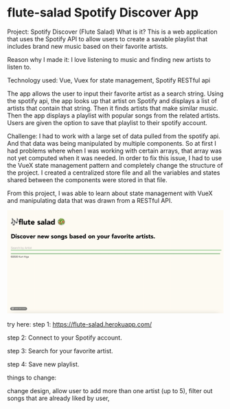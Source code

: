 # flute-salad Spotify Discover App

Project: Spotify Discover (Flute Salad)
What is it? This is a web application that uses the Spotify API to allow users to create a savable playlist that includes brand new music based
on their favorite artists.

Reason why I made it: I love listening to music and finding new artists to listen to. 
 
Technology used: Vue, Vuex for state management, Spotify RESTful api

The app allows the user to input their favorite artist as a search string. Using the spotify api, the app looks up that artist on Spotify and displays a list of artists that contain that string. Then it finds artists that make similar music. Then the app displays a playlist with popular songs from the related artists. Users are given the option to save that playlist to their spotify account. 

Challenge: I had to work with a large set of data pulled from the spotify api. And that data was being manipulated by multiple components. So at first I had problems where when I was working with certain arrays, that array was not yet computed when it was needed.  In order to fix this issue, I had to use the VueX state management pattern and completely change the structure of the project. I created a centralized store file and all the variables and states shared between the components were stored in that file. 

From this project, I was able to learn about state management with VueX and manipulating data that was drawn from a RESTful API. 


![Flute Salad App Demo](flute-salad-demo.gif)

try here:
step 1: https://flute-salad.herokuapp.com/

step 2: Connect to your Spotify account.

step 3: Search for your favorite artist.

step 4: Save new playlist.



things to change:

change design,
allow user to add more than one artist (up to 5),
filter out songs that are already liked by user,
